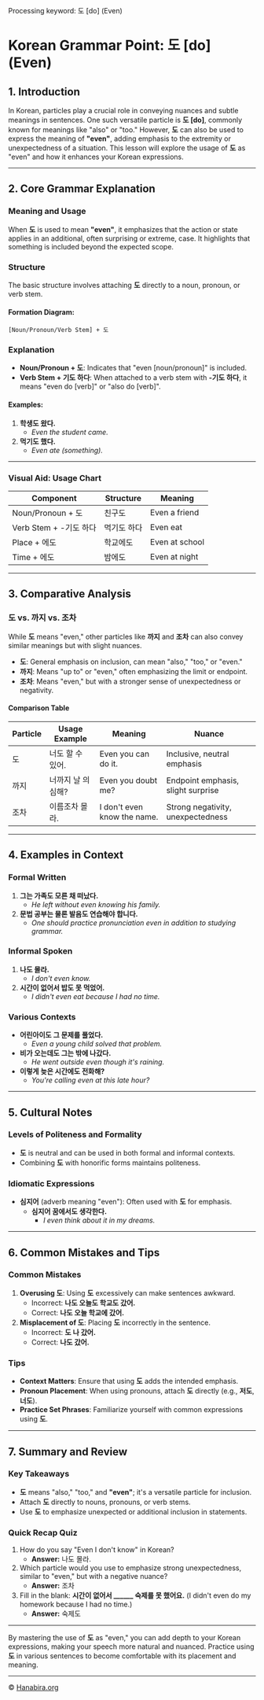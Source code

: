 Processing keyword: 도 [do] (Even)
# Korean Grammar Point: 도 [do] (Even)

## 1. Introduction
In Korean, particles play a crucial role in conveying nuances and subtle meanings in sentences. One such versatile particle is **도 [do]**, commonly known for meanings like "also" or "too." However, **도** can also be used to express the meaning of **"even"**, adding emphasis to the extremity or unexpectedness of a situation. This lesson will explore the usage of **도** as "even" and how it enhances your Korean expressions.

---
## 2. Core Grammar Explanation
### Meaning and Usage
When **도** is used to mean **"even"**, it emphasizes that the action or state applies in an additional, often surprising or extreme, case. It highlights that something is included beyond the expected scope.
### Structure
The basic structure involves attaching **도** directly to a noun, pronoun, or verb stem.
#### Formation Diagram:
```
[Noun/Pronoun/Verb Stem] + 도
```
### Explanation
- **Noun/Pronoun + 도**: Indicates that "even [noun/pronoun]" is included.
- **Verb Stem + 기도 하다**: When attached to a verb stem with **-기도 하다**, it means "even do [verb]" or "also do [verb]".
#### Examples:
1. **학생도 왔다.**
   - *Even the student came.*
2. **먹기도 했다.**
   - *Even ate (something).*
---
### Visual Aid: Usage Chart
| Component                 | Structure         | Meaning                 |
|---------------------------|-------------------|-------------------------|
| Noun/Pronoun + 도         | 친구도            | Even a friend           |
| Verb Stem + -기도 하다    | 먹기도 하다       | Even eat                |
| Place + 에도              | 학교에도          | Even at school          |
| Time + 에도               | 밤에도            | Even at night           |
---
## 3. Comparative Analysis
### 도 vs. 까지 vs. 조차
While **도** means "even," other particles like **까지** and **조차** can also convey similar meanings but with slight nuances.
- **도**: General emphasis on inclusion, can mean "also," "too," or "even."
- **까지**: Means "up to" or "even," often emphasizing the limit or endpoint.
- **조차**: Means "even," but with a stronger sense of unexpectedness or negativity.
#### Comparison Table
| Particle | Usage Example        | Meaning                          | Nuance                                    |
|----------|----------------------|----------------------------------|-------------------------------------------|
| 도       | 너도 할 수 있어.      | Even you can do it.              | Inclusive, neutral emphasis               |
| 까지     | 너까지 날 의심해?      | Even you doubt me?               | Endpoint emphasis, slight surprise        |
| 조차     | 이름조차 몰라.        | I don't even know the name.      | Strong negativity, unexpectedness         |
---
## 4. Examples in Context
### Formal Written
1. **그는 가족도 모른 채 떠났다.**
   - *He left without even knowing his family.*
2. **문법 공부는 물론 발음도 연습해야 합니다.**
   - *One should practice pronunciation even in addition to studying grammar.*
### Informal Spoken
1. **나도 몰라.**
   - *I don't even know.*
2. **시간이 없어서 밥도 못 먹었어.**
   - *I didn't even eat because I had no time.*
### Various Contexts
- **어린아이도 그 문제를 풀었다.**
  - *Even a young child solved that problem.*
- **비가 오는데도 그는 밖에 나갔다.**
  - *He went outside even though it's raining.*
- **이렇게 늦은 시간에도 전화해?**
  - *You're calling even at this late hour?*
---
## 5. Cultural Notes
### Levels of Politeness and Formality
- **도** is neutral and can be used in both formal and informal contexts.
- Combining **도** with honorific forms maintains politeness.
### Idiomatic Expressions
- **심지어** (adverb meaning "even"): Often used with **도** for emphasis.
  - **심지어 꿈에서도 생각한다.**
    - *I even think about it in my dreams.*
---
## 6. Common Mistakes and Tips
### Common Mistakes
1. **Overusing 도**: Using **도** excessively can make sentences awkward.
   - Incorrect: **나도 오늘도 학교도 갔어.**
   - Correct: **나도 오늘 학교에 갔어.**
2. **Misplacement of 도**: Placing **도** incorrectly in the sentence.
   - Incorrect: **도 나 갔어.**
   - Correct: **나도 갔어.**
### Tips
- **Context Matters**: Ensure that using **도** adds the intended emphasis.
- **Pronoun Placement**: When using pronouns, attach **도** directly (e.g., **저도**, **너도**).
- **Practice Set Phrases**: Familiarize yourself with common expressions using **도**.
---
## 7. Summary and Review
### Key Takeaways
- **도** means "also," "too," and **"even"**; it's a versatile particle for inclusion.
- Attach **도** directly to nouns, pronouns, or verb stems.
- Use **도** to emphasize unexpected or additional inclusion in statements.
### Quick Recap Quiz
1. How do you say "Even I don't know" in Korean?
   - **Answer:** 나도 몰라.
2. Which particle would you use to emphasize strong unexpectedness, similar to "even," but with a negative nuance?
   - **Answer:** 조차
3. Fill in the blank: **시간이 없어서 ______ 숙제를 못 했어요.** (I didn't even do my homework because I had no time.)
   - **Answer:** 숙제도
---
By mastering the use of **도** as "even," you can add depth to your Korean expressions, making your speech more natural and nuanced. Practice using **도** in various sentences to become comfortable with its placement and meaning.

---
© [Hanabira.org](https://hanabira.org)
